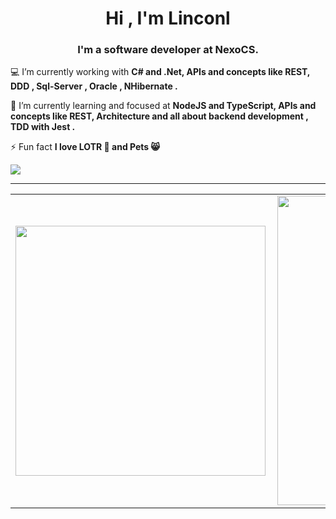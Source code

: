 <h1 align="center">Hi , I'm Linconl</h1>
<h3 align="center">I'm a software developer at NexoCS.</h3>

💻 I’m currently working with **C# and .Net, APIs and concepts like REST, DDD , Sql-Server , Oracle , NHibernate .**

🌱 I’m currently learning and focused at **NodeJS and TypeScript, APIs and concepts like REST, Architecture and all about backend development , TDD with Jest .**

⚡ Fun fact **I love LOTR 🧙 and Pets 😸**


  <a href="https://www.linkedin.com/in/linconl-rufino-a790bb189" target="_blank"><img src="https://img.shields.io/badge/-LinkedIn-%230077B5?style=for-the-badge&logo=linkedin&logoColor=white" target="_blank"></a> 




---


<center>
  <table>
    <tr>
        <td><img width="400px" align="left" src="https://github-readme-stats.vercel.app/api/top-langs/?username=linconlrufino&hide=html,css,hack,ejs&layout=compact&show_icons=true&theme=ocean_dark" /></td>
        <td><img width="495px" align="left" src="https://github-readme-stats.vercel.app/api?username=linconlrufino&hide=contribs&show_icons=true&theme=ocean_dark" /></td>
    </tr>   
  </table>
</center>  
